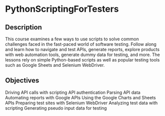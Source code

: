 # PythonScriptingForTesters

## Description

This course examines a few ways to use scripts to solve common challenges faced in the fast-paced world of software testing. Follow along and learn how to navigate and test APIs, generate reports, explore products with web automation tools, generate dummy data for testing, and more. The lessons rely on simple Python-based scripts as well as popular testing tools such as Google Sheets and Selenium WebDriver. 

## Objectives

Driving API calls with scripting
API authentication
Parsing API data
Automating reports with Google APIs
Using the Google Charts and Sheets APIs
Preparing test sites with Selenium WebDriver
Analyzing test data with scripting
Generating pseudo input data for testing
